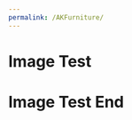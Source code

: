 ```yaml
---
permalink: /AKFurniture/
---
```


# Image Test

<div id="image1" style="display: none;"><img src="/1386504515108.gif" alt="Renge"></div>

<div id="image2" style="display: none;"><img src="/1387303199177.gif" alt="Renge"></div>

<div id="image3" style="display: none;"><img src="/1388242811666.gif" alt="Not Renge"></div>

<div id="image4" style="display: none;"><img src="/1388245357301.gif" alt="Not Renge"></div>

<script>
	document.title = "Arknights Furniture";
	
	var button1 = $('<button/', {
	text: 'Image 1',
	click: function(){ $("#image1").show() }});
	
	var button2 = $('<button/', {
	text: 'Image 2',
	click: function(){ $("#image2").show() }});
	
	var button3 = $('<button/', {
	text: 'Image 3',
	click: function(){ $("#image3").show() }});
	
	var button4 = $('<button/', {
	text: 'Image 4',
	click: function(){ $("#image4").show() }});
	
	$("image1").prepend(button1);
	$("image2").prepend(button2);
	$("image3").prepend(button3);
	$("image4").prepend(button4);
</script>

# Image Test End